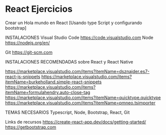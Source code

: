 # React Ejercicios
Crear un Hola mundo en React [Usando type Script y configurando bootstrap]

INSTALACIONES
Visual Studio Code
https://code.visualstudio.com
Node
https://nodejs.org/en/

Git
https://git-scm.com

INSTALACIONES RECOMENDADAS sobre React y React Native

https://marketplace.visualstudio.com/items?itemName=dsznajder.es7-react-js-snippets
https://marketplace.visualstudio.com/items?itemName=burkeholland.simple-react-snippets
https://marketplace.visualstudio.com/items?itemName=formulahendry.auto-close-tag
https://marketplace.visualstudio.com/items?itemName=quicktype.quicktype
https://marketplace.visualstudio.com/items?itemName=pmneo.tsimporter


TEMAS NECESARIOS
Typescript, Node, Bootstrap, React, Git

Links de recursos
https://create-react-app.dev/docs/getting-started/
https://getbootstrap.com





